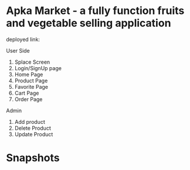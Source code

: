 # Apka Market - a fully function fruits and vegetable selling application
deployed link: 



User Side


1. Splace Screen
2. Login/SignUp page
3. Home Page
4. Product Page
5. Favorite Page
6. Cart Page
7. Order Page



Admin

1. Add product
2. Delete Product 
3. Update Product

# Snapshots

  
